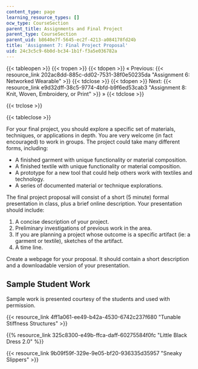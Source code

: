 ```yaml
---
content_type: page
learning_resource_types: []
ocw_type: CourseSection
parent_title: Assignments and Final Project
parent_type: CourseSection
parent_uid: b8640e7f-5645-ec2f-4213-a084178fd24b
title: 'Assignment 7: Final Project Proposal'
uid: 24c3c5c9-6b0d-bc34-1b1f-f3a5e036782a
---
```


{{< tableopen >}}
{{< tropen >}}
{{< tdopen >}}
« Previous: {{< resource_link 202ac8dd-885c-dd02-7531-38f0e50235da "Assignment 6: Networked Wearable" >}}
{{< tdclose >}}
{{< tdopen >}}
Next: {{< resource_link e9d32dff-38c5-9774-4bfd-b9f6ed53cab3 "Assignment 8: Knit, Woven, Embroidery, or Print" >}} »
{{< tdclose >}}

{{< trclose >}}

{{< tableclose >}}

For your final project, you should explore a specific set of materials, techniques, or applications in depth. You are very welcome (in fact encouraged) to work in groups. The project could take many different forms, including:

*   A finished garment with unique functionality or material composition.
*   A finished textile with unique functionality or material composition.
*   A prototype for a new tool that could help others work with textiles and technology.
*   A series of documented material or technique explorations.

The final project proposal will consist of a short (5 minute) formal presentation in class, plus a brief online description. Your presentation should include:

1.  A concise description of your project.
2.  Preliminary investigations of previous work in the area.
3.  If you are planning a project whose outcome is a specific artifact (ie: a garment or textile), sketches of the artifact.
4.  A time line.

Create a webpage for your proposal. It should contain a short description and a downloadable version of your presentation.

Sample Student Work
-------------------

Sample work is presented courtesy of the students and used with permission.

{{< resource_link 4ff1a061-ee49-b42a-4530-6742c237f680 "Tunable Stiffness Structures" >}}

{{% resource_link 325c8300-e49b-ffca-daff-60275584f0fc "Little Black Dress 2.0" %}}

{{< resource_link 9b09f59f-329e-9e05-bf20-936335d35957 "Sneaky Slippers" >}}